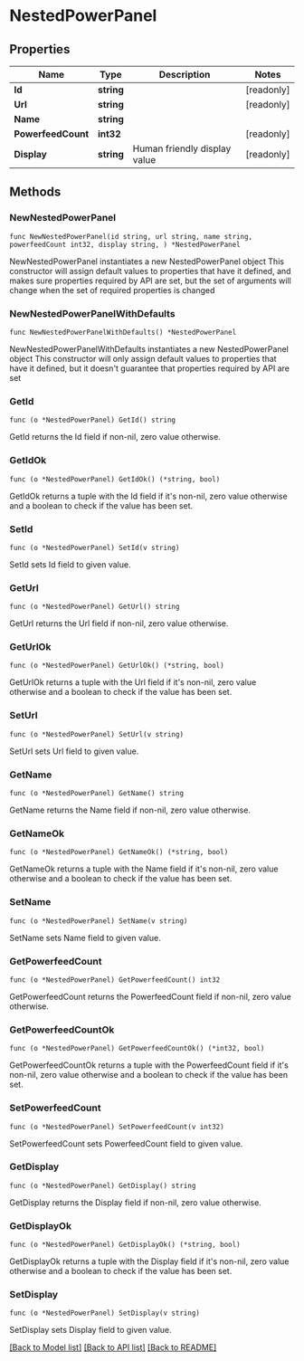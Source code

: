 # NestedPowerPanel

## Properties

Name | Type | Description | Notes
------------ | ------------- | ------------- | -------------
**Id** | **string** |  | [readonly] 
**Url** | **string** |  | [readonly] 
**Name** | **string** |  | 
**PowerfeedCount** | **int32** |  | [readonly] 
**Display** | **string** | Human friendly display value | [readonly] 

## Methods

### NewNestedPowerPanel

`func NewNestedPowerPanel(id string, url string, name string, powerfeedCount int32, display string, ) *NestedPowerPanel`

NewNestedPowerPanel instantiates a new NestedPowerPanel object
This constructor will assign default values to properties that have it defined,
and makes sure properties required by API are set, but the set of arguments
will change when the set of required properties is changed

### NewNestedPowerPanelWithDefaults

`func NewNestedPowerPanelWithDefaults() *NestedPowerPanel`

NewNestedPowerPanelWithDefaults instantiates a new NestedPowerPanel object
This constructor will only assign default values to properties that have it defined,
but it doesn't guarantee that properties required by API are set

### GetId

`func (o *NestedPowerPanel) GetId() string`

GetId returns the Id field if non-nil, zero value otherwise.

### GetIdOk

`func (o *NestedPowerPanel) GetIdOk() (*string, bool)`

GetIdOk returns a tuple with the Id field if it's non-nil, zero value otherwise
and a boolean to check if the value has been set.

### SetId

`func (o *NestedPowerPanel) SetId(v string)`

SetId sets Id field to given value.


### GetUrl

`func (o *NestedPowerPanel) GetUrl() string`

GetUrl returns the Url field if non-nil, zero value otherwise.

### GetUrlOk

`func (o *NestedPowerPanel) GetUrlOk() (*string, bool)`

GetUrlOk returns a tuple with the Url field if it's non-nil, zero value otherwise
and a boolean to check if the value has been set.

### SetUrl

`func (o *NestedPowerPanel) SetUrl(v string)`

SetUrl sets Url field to given value.


### GetName

`func (o *NestedPowerPanel) GetName() string`

GetName returns the Name field if non-nil, zero value otherwise.

### GetNameOk

`func (o *NestedPowerPanel) GetNameOk() (*string, bool)`

GetNameOk returns a tuple with the Name field if it's non-nil, zero value otherwise
and a boolean to check if the value has been set.

### SetName

`func (o *NestedPowerPanel) SetName(v string)`

SetName sets Name field to given value.


### GetPowerfeedCount

`func (o *NestedPowerPanel) GetPowerfeedCount() int32`

GetPowerfeedCount returns the PowerfeedCount field if non-nil, zero value otherwise.

### GetPowerfeedCountOk

`func (o *NestedPowerPanel) GetPowerfeedCountOk() (*int32, bool)`

GetPowerfeedCountOk returns a tuple with the PowerfeedCount field if it's non-nil, zero value otherwise
and a boolean to check if the value has been set.

### SetPowerfeedCount

`func (o *NestedPowerPanel) SetPowerfeedCount(v int32)`

SetPowerfeedCount sets PowerfeedCount field to given value.


### GetDisplay

`func (o *NestedPowerPanel) GetDisplay() string`

GetDisplay returns the Display field if non-nil, zero value otherwise.

### GetDisplayOk

`func (o *NestedPowerPanel) GetDisplayOk() (*string, bool)`

GetDisplayOk returns a tuple with the Display field if it's non-nil, zero value otherwise
and a boolean to check if the value has been set.

### SetDisplay

`func (o *NestedPowerPanel) SetDisplay(v string)`

SetDisplay sets Display field to given value.



[[Back to Model list]](../README.md#documentation-for-models) [[Back to API list]](../README.md#documentation-for-api-endpoints) [[Back to README]](../README.md)


